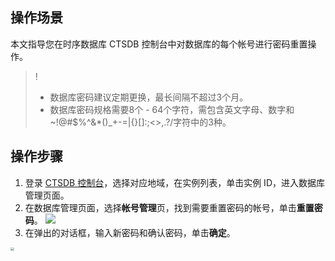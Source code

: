 
## 操作场景
本文指导您在时序数据库 CTSDB 控制台中对数据库的每个帐号进行密码重置操作。

>!
>- 数据库密码建议定期更换，最长间隔不超过3个月。
>- 数据库密码规格需要8个 - 64个字符，需包含英文字母、数字和~!@#$%^&*()_+-=|{}[]:;<>,.?/字符中的3种。

## 操作步骤
1. 登录 [CTSDB 控制台](https://console.cloud.tencent.com/ctsdb)，选择对应地域，在实例列表，单击实例 ID，进入数据库管理页面。
2. 在数据库管理页面，选择**帐号管理**页，找到需要重置密码的帐号，单击**重置密码**。
![](https://main.qcloudimg.com/raw/a818654a8243dfbebbfb28b5ed3d140c.png)
3. 在弹出的对话框，输入新密码和确认密码，单击**确定**。
<img src="https://main.qcloudimg.com/raw/ce1b6eb33a0cf157e2f5fd7d3ffa8203.png"  style="zoom:35%;">
